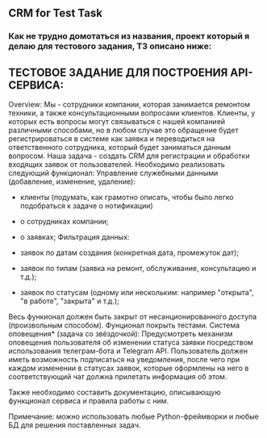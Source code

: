 ## CRM for Test Task
### Как не трудно домотаться из названия, проект который я делаю для тестового задания, ТЗ описано ниже:
## ТЕСТОВОЕ ЗАДАНИЕ ДЛЯ ПОСТРОЕНИЯ API-СЕРВИСА:
Overview: Мы - сотрудники компании, которая занимается ремонтом техники, а также консультационными вопросами клиентов. Клиенты, у которых есть вопросы могут связываться с нашей компанией различными способами, но в любом случае это обращение будет регистрироваться в системе как заявка и переводиться на ответственного сотрудника, который будет заниматься данным вопросом.
Наша задача - создать CRM для регистрации и обработки входящих заявок от пользователей.
Необходимо реализовать следующий функционал:
Управление служебными данными (добавление, изменение, удаление):

* клиенты (подумать, как грамотно описать, чтобы было легко подобраться к задаче о нотификации)
* о сотрудниках компании;
* о заявках;
Фильтрация данных:

* заявок по датам создания (конкретная дата, промежуток дат);
* заявок по типам (заявка на ремонт, обслуживание, консультацию и т.д.);
* заявок по статусам (одному или нескольким: например "открыта", "в работе", "закрыта" и т.д.);

Весь функионал должен быть закрыт от несанционированного доступа (произвольным способом). Фунционал покрыть тестами.
Система оповещения* (задача со звёздочкой): Предусмотреть механизм оповещения пользователя об изменении статуса заявки посредством использования телеграм-бота и Telegram API. Пользователь должен иметь возможность подписаться на уведомления, после чего при каждом изменении в статусах заявок, которые оформлены на него в соответствующий чат должна прилетать информация об этом.

Также необходимо составить документацию, описывающую функционал сервиса и правила работы с ним.

Примечание: можно использовать любые Python-фреймворки и любые БД для решения поставленных задач.